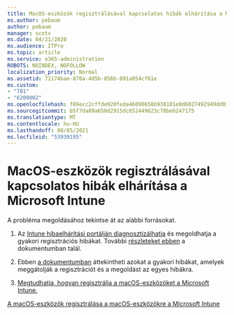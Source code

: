 ```yaml
---
title: MacOS-eszközök regisztrálásával kapcsolatos hibák elhárítása a Microsoft Intune
ms.author: pebaum
author: pebaum
manager: scotv
ms.date: 04/21/2020
ms.audience: ITPro
ms.topic: article
ms.service: o365-administration
ROBOTS: NOINDEX, NOFOLLOW
localization_priority: Normal
ms.assetid: 71174bae-870a-4d5b-856b-891a054cf61e
ms.custom:
- "781"
- "6200002"
ms.openlocfilehash: f89ecc2cffde920feda46090658b938101e0d6027492949dd03612c2b0811555
ms.sourcegitcommit: b5f7da89a650d2915dc652449623c78be6247175
ms.translationtype: MT
ms.contentlocale: hu-HU
ms.lasthandoff: 08/05/2021
ms.locfileid: "53939195"
---
```

# <a name="troubleshoot-issues-with-enrolling-macos-devices-in-microsoft-intune"></a>MacOS-eszközök regisztrálásával kapcsolatos hibák elhárítása a Microsoft Intune

A probléma megoldásához tekintse át az alábbi forrásokat.
  
1. Az [Intune hibaelhárítási portálján diagnosztizálhatja](https://devicemanagement.microsoft.com/#blade/Microsoft_Intune_DeviceSettings/TroubleshootBlade) és megoldhatja a gyakori regisztrációs hibákat. További [részleteket ebben](https://docs.microsoft.com/intune/help-desk-operators) a dokumentumban talál.

2. Ebben [a dokumentumban](https://docs.microsoft.com/troubleshoot/mem/intune/troubleshoot-device-enrollment-in-intune) áttekintheti azokat a gyakori hibákat, amelyek meggátolják a regisztrációt és a megoldást az egyes hibákra.

3. [Megtudhatja, hogyan regisztrálja a macOS-eszközöket a Microsoft Intune.](https://docs.microsoft.com/intune/macos-enroll)

[A macOS-eszközök regisztrálása a macOS-eszközökre a Microsoft Intune](https://docs.microsoft.com/intune-user-help/enroll-your-device-in-intune-macos-cp)
  